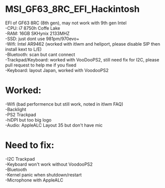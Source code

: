 # MSI_GF63_8RC_EFI_Hackintosh  
EFI of GF63 8RC (8th gen), may not work with 9th gen Intel  
-CPU: i7 8750h Coffe Lake  
-RAM: 16GB SKHynix 2133MHZ  
-SSD: just dont use 981pm/970evo+  
-Wifi: Intel AR9462 (worked with itlwm and heliport, please disable SIP then install kext to L/E)  
-Bluetooth: scan but cant connect  
-Trackpad/Keyboard: worked with VooDooPS2, still need fix for I2C, please pull request to help me if you fixed  
-Keyboard: layout Japan, worked with VoodooPS2  
  
# Worked:  
-Wifi (bad performence but still work, noted in itlwm FAQ)  
-Backlight  
-PS2 Trackpad  
-hiDPI but too big logo  
-Audio: AppleALC Layout 35 but don't have mic
  
# Need to fix:  
-I2C Trackpad  
-Keyboard won't work without VoodooPS2  
-Bluetooth  
-Kernel panic when shutdown/restart  
-Microphone with AppleALC  
  


